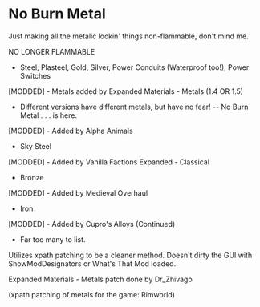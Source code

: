 # No Burn Metal

Just making all the metalic lookin' things non-flammable, don't mind me.
    
NO LONGER FLAMMABLE
- Steel, Plasteel, Gold, Silver, Power Conduits (Waterproof too!), Power Switches

[MODDED] - Metals added by Expanded Materials - Metals (1.4 OR 1.5)
- Different versions have different metals, but have no fear! -- No Burn Metal . . . is here.

[MODDED] - Added by Alpha Animals
- Sky Steel

[MODDED] - Added by Vanilla Factions Expanded - Classical
- Bronze

[MODDED] - Added by Medieval Overhaul
- Iron

[MODDED] - Added by Cupro's Alloys (Continued)
- Far too many to list.

Utilizes xpath patching to be a cleaner method. Doesn't dirty the GUI with ShowModDesignators or What's That Mod loaded.

Expanded Materials - Metals patch done by Dr_Zhivago

(xpath patching of metals for the game: Rimworld)
